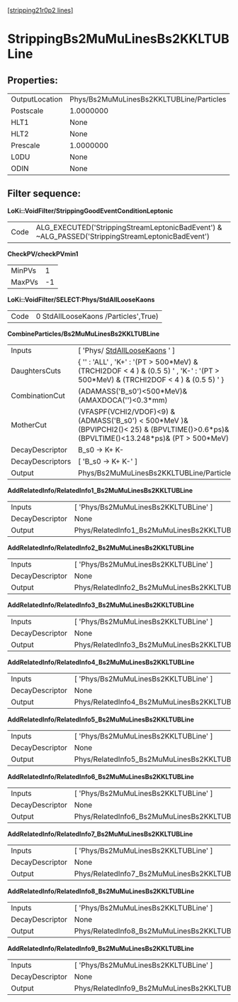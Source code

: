 [[stripping21r0p2 lines]](./stripping21r0p2-index)

# StrippingBs2MuMuLinesBs2KKLTUBLine

## Properties:

|                |                                          |
|----------------|------------------------------------------|
| OutputLocation | Phys/Bs2MuMuLinesBs2KKLTUBLine/Particles |
| Postscale      | 1.0000000                                |
| HLT1           | None                                     |
| HLT2           | None                                     |
| Prescale       | 1.0000000                                |
| L0DU           | None                                     |
| ODIN           | None                                     |

## Filter sequence:

**LoKi::VoidFilter/StrippingGoodEventConditionLeptonic**

|      |                                                                                                   |
|------|---------------------------------------------------------------------------------------------------|
| Code | ALG_EXECUTED('StrippingStreamLeptonicBadEvent') & \~ALG_PASSED('StrippingStreamLeptonicBadEvent') |

**CheckPV/checkPVmin1**

|        |     |
|--------|-----|
| MinPVs | 1   |
| MaxPVs | -1  |

**LoKi::VoidFilter/SELECT:Phys/StdAllLooseKaons**

|      |                                      |
|------|--------------------------------------|
| Code | 0 StdAllLooseKaons /Particles',True) |

**CombineParticles/Bs2MuMuLinesBs2KKLTUBLine**

|                  |                                                                                                                                                 |
|------------------|-------------------------------------------------------------------------------------------------------------------------------------------------|
| Inputs           | [ 'Phys/ [StdAllLooseKaons](./stripping21r0p2-stdallloosekaons) ' ]                                                                           |
| DaughtersCuts    | { '' : 'ALL' , 'K+' : '(PT \> 500\*MeV) & (TRCHI2DOF \< 4 ) & (0.5 5) ' , 'K-' : '(PT \> 500\*MeV) & (TRCHI2DOF \< 4 ) & (0.5 5) ' }            |
| CombinationCut   | (ADAMASS('B_s0')\<500\*MeV)& (AMAXDOCA('')\<0.3\*mm)                                                                                            |
| MotherCut        | (VFASPF(VCHI2/VDOF)\<9) & (ADMASS('B_s0') \< 500\*MeV )& (BPVIPCHI2()\< 25) & (BPVLTIME()\>0.6\*ps)& (BPVLTIME()\<13.248\*ps)& (PT \> 500\*MeV) |
| DecayDescriptor  | B_s0 -\> K+ K-                                                                                                                                  |
| DecayDescriptors | [ 'B_s0 -\> K+ K-' ]                                                                                                                          |
| Output           | Phys/Bs2MuMuLinesBs2KKLTUBLine/Particles                                                                                                        |

**AddRelatedInfo/RelatedInfo1_Bs2MuMuLinesBs2KKLTUBLine**

|                 |                                                       |
|-----------------|-------------------------------------------------------|
| Inputs          | [ 'Phys/Bs2MuMuLinesBs2KKLTUBLine' ]                |
| DecayDescriptor | None                                                  |
| Output          | Phys/RelatedInfo1_Bs2MuMuLinesBs2KKLTUBLine/Particles |

**AddRelatedInfo/RelatedInfo2_Bs2MuMuLinesBs2KKLTUBLine**

|                 |                                                       |
|-----------------|-------------------------------------------------------|
| Inputs          | [ 'Phys/Bs2MuMuLinesBs2KKLTUBLine' ]                |
| DecayDescriptor | None                                                  |
| Output          | Phys/RelatedInfo2_Bs2MuMuLinesBs2KKLTUBLine/Particles |

**AddRelatedInfo/RelatedInfo3_Bs2MuMuLinesBs2KKLTUBLine**

|                 |                                                       |
|-----------------|-------------------------------------------------------|
| Inputs          | [ 'Phys/Bs2MuMuLinesBs2KKLTUBLine' ]                |
| DecayDescriptor | None                                                  |
| Output          | Phys/RelatedInfo3_Bs2MuMuLinesBs2KKLTUBLine/Particles |

**AddRelatedInfo/RelatedInfo4_Bs2MuMuLinesBs2KKLTUBLine**

|                 |                                                       |
|-----------------|-------------------------------------------------------|
| Inputs          | [ 'Phys/Bs2MuMuLinesBs2KKLTUBLine' ]                |
| DecayDescriptor | None                                                  |
| Output          | Phys/RelatedInfo4_Bs2MuMuLinesBs2KKLTUBLine/Particles |

**AddRelatedInfo/RelatedInfo5_Bs2MuMuLinesBs2KKLTUBLine**

|                 |                                                       |
|-----------------|-------------------------------------------------------|
| Inputs          | [ 'Phys/Bs2MuMuLinesBs2KKLTUBLine' ]                |
| DecayDescriptor | None                                                  |
| Output          | Phys/RelatedInfo5_Bs2MuMuLinesBs2KKLTUBLine/Particles |

**AddRelatedInfo/RelatedInfo6_Bs2MuMuLinesBs2KKLTUBLine**

|                 |                                                       |
|-----------------|-------------------------------------------------------|
| Inputs          | [ 'Phys/Bs2MuMuLinesBs2KKLTUBLine' ]                |
| DecayDescriptor | None                                                  |
| Output          | Phys/RelatedInfo6_Bs2MuMuLinesBs2KKLTUBLine/Particles |

**AddRelatedInfo/RelatedInfo7_Bs2MuMuLinesBs2KKLTUBLine**

|                 |                                                       |
|-----------------|-------------------------------------------------------|
| Inputs          | [ 'Phys/Bs2MuMuLinesBs2KKLTUBLine' ]                |
| DecayDescriptor | None                                                  |
| Output          | Phys/RelatedInfo7_Bs2MuMuLinesBs2KKLTUBLine/Particles |

**AddRelatedInfo/RelatedInfo8_Bs2MuMuLinesBs2KKLTUBLine**

|                 |                                                       |
|-----------------|-------------------------------------------------------|
| Inputs          | [ 'Phys/Bs2MuMuLinesBs2KKLTUBLine' ]                |
| DecayDescriptor | None                                                  |
| Output          | Phys/RelatedInfo8_Bs2MuMuLinesBs2KKLTUBLine/Particles |

**AddRelatedInfo/RelatedInfo9_Bs2MuMuLinesBs2KKLTUBLine**

|                 |                                                       |
|-----------------|-------------------------------------------------------|
| Inputs          | [ 'Phys/Bs2MuMuLinesBs2KKLTUBLine' ]                |
| DecayDescriptor | None                                                  |
| Output          | Phys/RelatedInfo9_Bs2MuMuLinesBs2KKLTUBLine/Particles |
